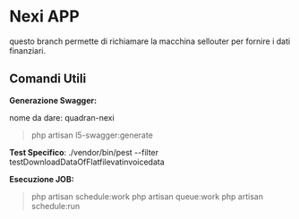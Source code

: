 # Nexi APP

questo branch permette di richiamare la macchina sellouter per fornire i dati finanziari.

## Comandi Utili

**Generazione Swagger:**

nome da dare: quadran-nexi

> php artisan l5-swagger:generate

**Test Specifico**:
./vendor/bin/pest --filter testDownloadDataOfFlatfilevatinvoicedata

**Esecuzione JOB:**

> php artisan schedule:work
> php artisan queue:work
> php artisan schedule:run
